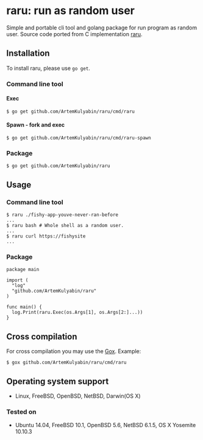 # raru: run as random user
Simple and portable cli tool and golang package for run program as random user. Source code ported from C implementation [raru](https://github.com/teran-mckinney/raru).

## Installation

To install raru, please use `go get`.

### Command line tool

#### Exec
```
$ go get github.com/ArtemKulyabin/raru/cmd/raru
```

#### Spawn - fork and exec

```
$ go get github.com/ArtemKulyabin/raru/cmd/raru-spawn
```

### Package

```
$ go get github.com/ArtemKulyabin/raru
```

## Usage

### Command line tool

```
$ raru ./fishy-app-youve-never-ran-before
...
$ raru bash # Whole shell as a random user.
...
$ raru curl https://fishysite
...
```

### Package

```
package main

import (
  "log"
  "github.com/ArtemKulyabin/raru"
)

func main() {
  log.Print(raru.Exec(os.Args[1], os.Args[2:]...))
}

```

## Cross compilation
For cross compilation you may use the [Gox](github.com/mitchellh/gox). Example:
```
$ gox github.com/ArtemKulyabin/raru/cmd/raru
```

## Operating system support
* Linux, FreeBSD, OpenBSD, NetBSD, Darwin(OS X)

### Tested on
* Ubuntu 14.04, FreeBSD 10.1, OpenBSD 5.6, NetBSD 6.1.5, OS X Yosemite 10.10.3
